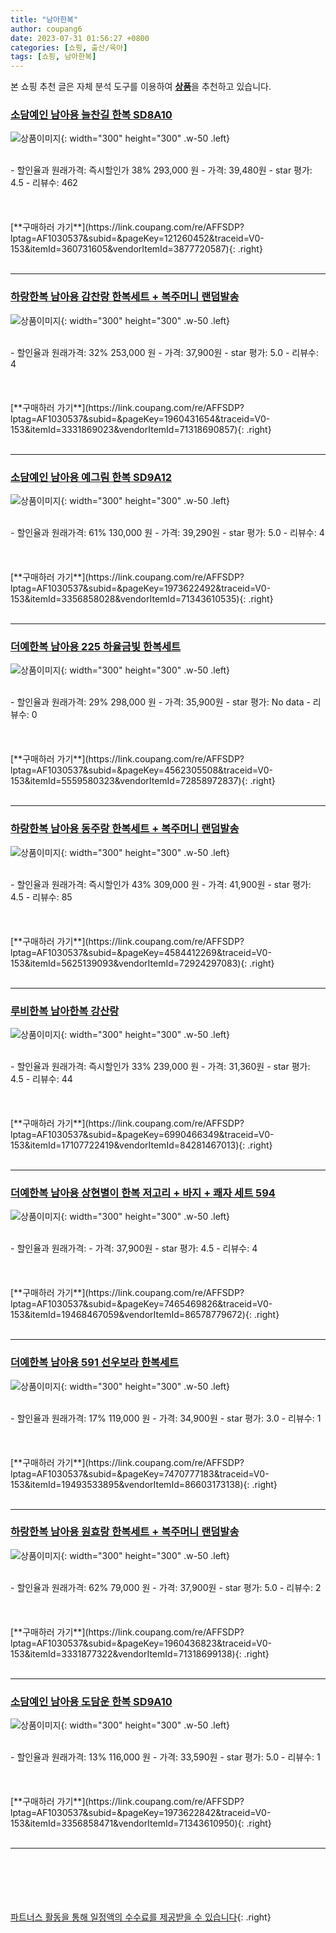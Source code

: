 ```yaml
---
title: "남아한복"
author: coupang6
date: 2023-07-31 01:56:27 +0800
categories: [쇼핑, 출산/육아]
tags: [쇼핑, 남아한복]
---
```


본 쇼핑 추천 글은 자체 분석 도구를 이용하여 [**상품**](https://link.coupang.com/a/bao1ui)을 추천하고 있습니다.

### [소담예인 남아용 늘찬길 한복 SD8A10](https://link.coupang.com/re/AFFSDP?lptag=AF1030537&subid=&pageKey=121260452&traceid=V0-153&itemId=360731605&vendorItemId=3877720587)

![상품이미지](https://thumbnail6.coupangcdn.com/thumbnails/remote/230x230ex/image/retail/images/94523419195625-bbd1ce68-4228-4ea0-bcd9-b2b19f81ba4a.jpg){: width="300" height="300" .w-50 .left}


<br>
- 할인율과 원래가격: 즉시할인가 38%  293,000   원
- 가격: 39,480원
- star 평가: 4.5
- 리뷰수: 462
<br>
<br>
<br>
<br>
[**구매하러 가기**](https://link.coupang.com/re/AFFSDP?lptag=AF1030537&subid=&pageKey=121260452&traceid=V0-153&itemId=360731605&vendorItemId=3877720587){: .right}
<br>
<br>

---

### [하랑한복 남아용 감찬랑 한복세트 + 복주머니 랜덤발송](https://link.coupang.com/re/AFFSDP?lptag=AF1030537&subid=&pageKey=1960431654&traceid=V0-153&itemId=3331869023&vendorItemId=71318690857)

![상품이미지](https://thumbnail10.coupangcdn.com/thumbnails/remote/230x230ex/image/retail/images/1549253369658-89d764e5-a89f-4966-bddd-1ac86661ff2d.jpg){: width="300" height="300" .w-50 .left}


<br>
- 할인율과 원래가격: 32%  253,000   원
- 가격: 37,900원
- star 평가: 5.0
- 리뷰수: 4
<br>
<br>
<br>
<br>
[**구매하러 가기**](https://link.coupang.com/re/AFFSDP?lptag=AF1030537&subid=&pageKey=1960431654&traceid=V0-153&itemId=3331869023&vendorItemId=71318690857){: .right}
<br>
<br>

---

### [소담예인 남아용 예그림 한복 SD9A12](https://link.coupang.com/re/AFFSDP?lptag=AF1030537&subid=&pageKey=1973622492&traceid=V0-153&itemId=3356858028&vendorItemId=71343610535)

![상품이미지](https://thumbnail9.coupangcdn.com/thumbnails/remote/230x230ex/image/retail/images/2020/08/18/15/2/9df6d061-8674-4f9f-9c60-b177cca45697.jpg){: width="300" height="300" .w-50 .left}


<br>
- 할인율과 원래가격: 61%  130,000   원
- 가격: 39,290원
- star 평가: 5.0
- 리뷰수: 4
<br>
<br>
<br>
<br>
[**구매하러 가기**](https://link.coupang.com/re/AFFSDP?lptag=AF1030537&subid=&pageKey=1973622492&traceid=V0-153&itemId=3356858028&vendorItemId=71343610535){: .right}
<br>
<br>

---

### [더예한복 남아용 225 하율금빛 한복세트](https://link.coupang.com/re/AFFSDP?lptag=AF1030537&subid=&pageKey=4562305508&traceid=V0-153&itemId=5559580323&vendorItemId=72858972837)

![상품이미지](https://thumbnail9.coupangcdn.com/thumbnails/remote/230x230ex/image/rs_quotation_api/jycptorf/78041f1aa12f420c9cf6a0c175e02bb8.jpg){: width="300" height="300" .w-50 .left}


<br>
- 할인율과 원래가격: 29%  298,000   원
- 가격: 35,900원
- star 평가: No data
- 리뷰수: 0
<br>
<br>
<br>
<br>
[**구매하러 가기**](https://link.coupang.com/re/AFFSDP?lptag=AF1030537&subid=&pageKey=4562305508&traceid=V0-153&itemId=5559580323&vendorItemId=72858972837){: .right}
<br>
<br>

---

### [하랑한복 남아용 동주랑 한복세트 + 복주머니 랜덤발송](https://link.coupang.com/re/AFFSDP?lptag=AF1030537&subid=&pageKey=4584412269&traceid=V0-153&itemId=5625139093&vendorItemId=72924297083)

![상품이미지](https://thumbnail7.coupangcdn.com/thumbnails/remote/230x230ex/image/rs_quotation_api/m8qemz7x/38923881a7e74efba5e85c44a6e80828.jpg){: width="300" height="300" .w-50 .left}


<br>
- 할인율과 원래가격: 즉시할인가 43%  309,000   원
- 가격: 41,900원
- star 평가: 4.5
- 리뷰수: 85
<br>
<br>
<br>
<br>
[**구매하러 가기**](https://link.coupang.com/re/AFFSDP?lptag=AF1030537&subid=&pageKey=4584412269&traceid=V0-153&itemId=5625139093&vendorItemId=72924297083){: .right}
<br>
<br>

---

### [루비한복 남아한복 강산랑](https://link.coupang.com/re/AFFSDP?lptag=AF1030537&subid=&pageKey=6990466349&traceid=V0-153&itemId=17107722419&vendorItemId=84281467013)

![상품이미지](https://thumbnail10.coupangcdn.com/thumbnails/remote/230x230ex/image/vendor_inventory/7cc7/9ab830175da6f5120fd56ac4b83a1c23d0294c77d89b679f44d69be56c7a.jpg){: width="300" height="300" .w-50 .left}


<br>
- 할인율과 원래가격: 즉시할인가 33%  239,000   원
- 가격: 31,360원
- star 평가: 4.5
- 리뷰수: 44
<br>
<br>
<br>
<br>
[**구매하러 가기**](https://link.coupang.com/re/AFFSDP?lptag=AF1030537&subid=&pageKey=6990466349&traceid=V0-153&itemId=17107722419&vendorItemId=84281467013){: .right}
<br>
<br>

---

### [더예한복 남아용 상현별이 한복 저고리 + 바지 + 쾌자 세트 594](https://link.coupang.com/re/AFFSDP?lptag=AF1030537&subid=&pageKey=7465469826&traceid=V0-153&itemId=19468467059&vendorItemId=86578779672)

![상품이미지](https://thumbnail7.coupangcdn.com/thumbnails/remote/230x230ex/image/rs_quotation_api/pq1bs1q6/9ffd45079433435eb830f0a90e0a2fe1.jpg){: width="300" height="300" .w-50 .left}


<br>
- 할인율과 원래가격: 
- 가격: 37,900원
- star 평가: 4.5
- 리뷰수: 4
<br>
<br>
<br>
<br>
[**구매하러 가기**](https://link.coupang.com/re/AFFSDP?lptag=AF1030537&subid=&pageKey=7465469826&traceid=V0-153&itemId=19468467059&vendorItemId=86578779672){: .right}
<br>
<br>

---

### [더예한복 남아용 591 선우보라 한복세트](https://link.coupang.com/re/AFFSDP?lptag=AF1030537&subid=&pageKey=7470777183&traceid=V0-153&itemId=19493533895&vendorItemId=86603173138)

![상품이미지](https://thumbnail8.coupangcdn.com/thumbnails/remote/230x230ex/image/retail/images/2023/07/17/14/7/a56f0115-2e22-48d8-8522-27d58de3dc7f.jpg){: width="300" height="300" .w-50 .left}


<br>
- 할인율과 원래가격: 17%  119,000   원
- 가격: 34,900원
- star 평가: 3.0
- 리뷰수: 1
<br>
<br>
<br>
<br>
[**구매하러 가기**](https://link.coupang.com/re/AFFSDP?lptag=AF1030537&subid=&pageKey=7470777183&traceid=V0-153&itemId=19493533895&vendorItemId=86603173138){: .right}
<br>
<br>

---

### [하랑한복 남아용 원효랑 한복세트 + 복주머니 랜덤발송](https://link.coupang.com/re/AFFSDP?lptag=AF1030537&subid=&pageKey=1960436823&traceid=V0-153&itemId=3331877322&vendorItemId=71318699138)

![상품이미지](https://thumbnail10.coupangcdn.com/thumbnails/remote/230x230ex/image/retail/images/1152326684731-109b108a-e236-42e3-958e-b572c5e33958.jpg){: width="300" height="300" .w-50 .left}


<br>
- 할인율과 원래가격: 62%  79,000   원
- 가격: 37,900원
- star 평가: 5.0
- 리뷰수: 2
<br>
<br>
<br>
<br>
[**구매하러 가기**](https://link.coupang.com/re/AFFSDP?lptag=AF1030537&subid=&pageKey=1960436823&traceid=V0-153&itemId=3331877322&vendorItemId=71318699138){: .right}
<br>
<br>

---

### [소담예인 남아용 도담운 한복 SD9A10](https://link.coupang.com/re/AFFSDP?lptag=AF1030537&subid=&pageKey=1973622842&traceid=V0-153&itemId=3356858471&vendorItemId=71343610950)

![상품이미지](https://thumbnail10.coupangcdn.com/thumbnails/remote/230x230ex/image/retail/images/2020/08/18/15/2/c17374c0-c378-4ec9-a0be-b6bd4d3f7b3a.jpg){: width="300" height="300" .w-50 .left}


<br>
- 할인율과 원래가격: 13%  116,000   원
- 가격: 33,590원
- star 평가: 5.0
- 리뷰수: 1
<br>
<br>
<br>
<br>
[**구매하러 가기**](https://link.coupang.com/re/AFFSDP?lptag=AF1030537&subid=&pageKey=1973622842&traceid=V0-153&itemId=3356858471&vendorItemId=71343610950){: .right}
<br>
<br>

---
<br><br><br><br><br> [파트너스 활동을 통해 일정액의 수수료를 제공받을 수 있습니다](https://link.coupang.com/a/bao1ui){: .right}